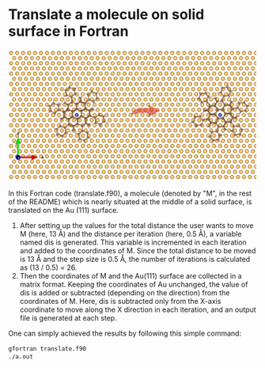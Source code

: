 # Translate a molecule on solid surface in Fortran

![image alt](https://github.com/atomicadi/Translate-a-molecule-on-solid-surface_in-Fortran/blob/fcdfdaf13bd7b94d720c0e3783c12bef9fa0c108/trans_represent.png)

In this Fortran code (translate.f90), a molecule (denoted by "M", in the rest of the README) which is nearly situated at the middle of a solid surface, is translated on the Au (111) surface.


1. After setting up the values for the total distance the user wants to move M (here, 13 Å) and the distance per iteration (here, 0.5 Å), a variable named dis is generated. This variable is incremented in each iteration and added to the coordinates of M. Since the total distance to be moved is 13 Å and the step size is 0.5 Å, the number of iterations is calculated as (13 / 0.5) = 26.
2. Then the coordinates of M and the Au(111) surface are collected in a matrix format. Keeping the coordinates of Au unchanged, the value of dis is added or subtracted (depending on the direction) from the coordinates of M. Here, dis is subtracted only from the X-axis coordinate to move along the X direction in each iteration, and an output file is generated at each step.


One can simply achieved the results by following this simple command:
```
gfortran translate.f90
./a.out
```

